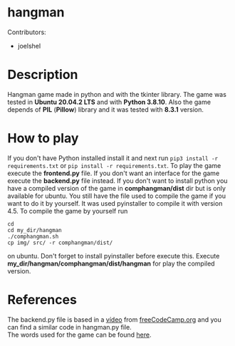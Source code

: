 # hangman

Contributors:
* joelshel

# Description

Hangman game made in python and with the tkinter library. The game was tested in **Ubuntu 20.04.2 LTS** and with **Python 3.8.10**. Also the game depends of **PIL** (**Pillow**) library and it was tested with **8.3.1** version.

# How to play
If you don't have Python installed install it and next run `pip3 install -r requirements.txt` or `pip install -r requirements.txt`.
To play the game execute the **frontend.py** file. If you don't want an interface for the game execute the **backend.py** file instead.
If you don't want to install python you have a compiled version of the game in **comphangman/dist** dir but is only available for ubuntu.
You still have the file used to compile the game if you want to do it by yourself. It was used pyinstaller to compile it with version 4.5. To compile the game by yourself run<br>
```
cd
cd my_dir/hangman
./comphangman.sh
cp img/ src/ -r comphangman/dist/
```
on ubuntu. Don't forget to install pyinstaller before execute this. 
Execute **my_dir/hangman/comphangman/dist/hangman** for play the compiled version.
# References
The backend.py file is based in a [vídeo](https://www.youtube.com/watch?v=8ext9G7xspg&t=1465s) from [freeCodeCamp.org](https://www.youtube.com/channel/UC8butISFwT-Wl7EV0hUK0BQ) and you can find a similar code in hangman.py file.<br>
The words used for the game can be found [here](https://github.com/Xethron/Hangman/blob/master/words.txt).
